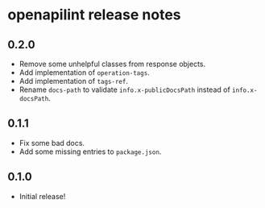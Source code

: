 openapilint release notes
============================

0.2.0
-----
* Remove some unhelpful classes from response objects.
* Add implementation of `operation-tags`.
* Add implementation of `tags-ref`.
* Rename `docs-path` to validate `info.x-publicDocsPath` instead of `info.x-docsPath`.

0.1.1
-----
* Fix some bad docs.
* Add some missing entries to `package.json`.

0.1.0
-----
* Initial release!
